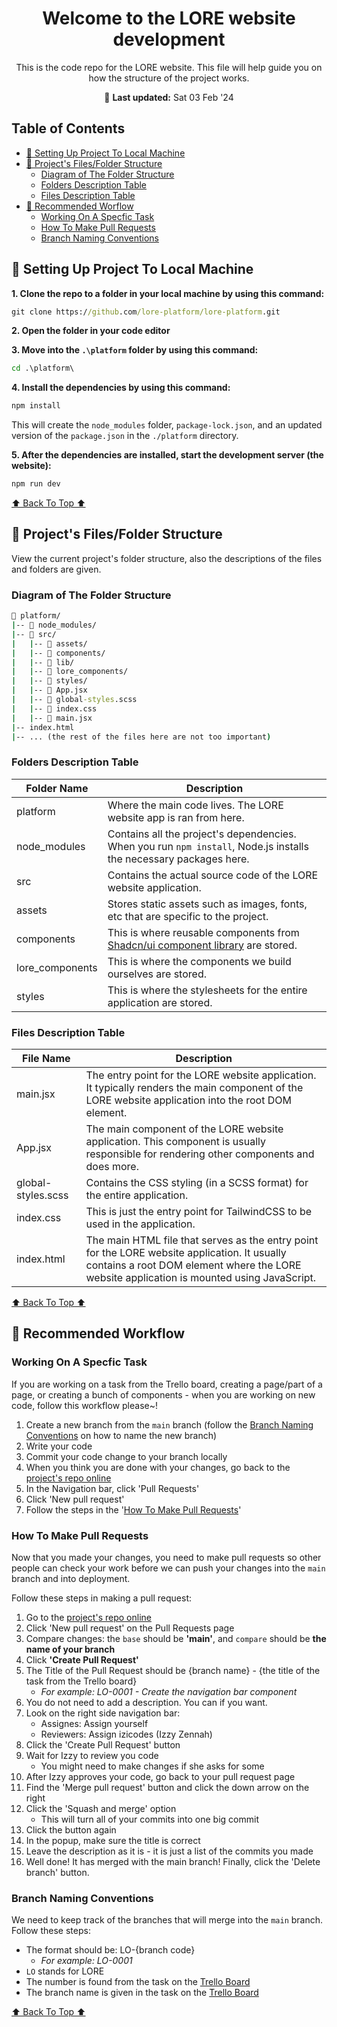 <h1 align="center" id="h1"> Welcome to the LORE website development </h1>

<p align="center">This is the code repo for the LORE website. This file will help guide you on how the structure of the project works.</p>

<p align="center">📆 <b>Last updated:</b> Sat 03 Feb '24</p>

## Table of Contents

- [🍇 Setting Up Project To Local Machine](#🍇-setting-up-project-to-local-machine)
- [🍋 Project's Files/Folder Structure](#🍋-projects-filesfolder-structure)
  - [Diagram of The Folder Structure](#diagram-of-the-folder-structure)
  - [Folders Description Table](#folders-description-table)
  - [Files Description Table](#files-description-table)
- [🧁 Recommended Worflow](#🧁-recommended-worflow)
  - [Working On A Specfic Task](#working-on-a-specfic-task)
  - [How To Make Pull Requests](#how-to-make-pull-requests)
  - [Branch Naming Conventions](#branch-naming-conventions)

## 🍇 Setting Up Project To Local Machine

**1. Clone the repo to a folder in your local machine by using this command:**

```cmd
git clone https://github.com/lore-platform/lore-platform.git
```

**2. Open the folder in your code editor**

**3. Move into the `.\platform` folder by using this command:**

```cmd
cd .\platform\
```

**4. Install the dependencies by using this command:**

```cmd
npm install
```

This will create the `node_modules` folder, `package-lock.json`, and an updated version of the `package.json` in the `./platform` directory.

**5. After the dependencies are installed, start the development server (the website):**

```cmd
npm run dev
```

[⬆️ Back To Top ⬆️](#table-of-contents)

## 🍋 Project's Files/Folder Structure

View the current project's folder structure, also the descriptions of the files and folders are given.

### Diagram of The Folder Structure

```cmd
📂 platform/
|-- 📂 node_modules/
|-- 📂 src/
|   |-- 📂 assets/
|   |-- 📂 components/
|   |-- 📂 lib/
|   |-- 📂 lore_components/
|   |-- 📂 styles/
|   |-- 📄 App.jsx
|   |-- 📄 global-styles.scss
|   |-- 📄 index.css
|   |-- 📄 main.jsx
|-- index.html
|-- ... (the rest of the files here are not too important)
```

### Folders Description Table

| Folder Name     | Description                                                                                                                               |
| --------------- | ----------------------------------------------------------------------------------------------------------------------------------------- |
| platform        | Where the main code lives. The LORE website app is ran from here.                                                                         |
| node_modules    | Contains all the project's dependencies. When you run `npm install`, Node.js installs the necessary packages here. |
| src             | Contains the actual source code of the LORE website application.                                                                          |
| assets          | Stores static assets such as images, fonts, etc that are specific to the project.                                                         |
| components      | This is where reusable components from [Shadcn/ui component library](https://ui.shadcn.com/) are stored.                                  |
| lore_components | This is where the components we build ourselves are stored.                                                                               |
| styles          | This is where the stylesheets for the entire application are stored.                                                                      |

### Files Description Table

| File Name          | Description                                                                                                                                                                                |
| ------------------ | ------------------------------------------------------------------------------------------------------------------------------------------------------------------------------------------ |
| main.jsx           | The entry point for the LORE website application. It typically renders the main component of the LORE website application into the root DOM element. |
| App.jsx            | The main component of the LORE website application. This component is usually responsible for rendering other components and does more. |
| global-styles.scss | Contains the CSS styling (in a SCSS format) for the entire application. |
| index.css          | This is just the entry point for TailwindCSS to be used in the application. |
| index.html         | The main HTML file that serves as the entry point for the LORE website application. It usually contains a root DOM element where the LORE website application is mounted using JavaScript. |

[⬆️ Back To Top ⬆️](#table-of-contents)

## 🧁 Recommended Workflow

### Working On A Specfic Task

If you are working on a task from the Trello board, creating a page/part of a page, or creating a bunch of components - when you are working on new code, follow this workflow please~!

1. Create a new branch from the `main` branch (follow the [Branch Naming Conventions](#branch-naming-conventions) on how to name the new branch)
2. Write your code
3. Commit your code change to your branch locally
4. When you think you are done with your changes, go back to the [project's repo online](https://github.com/lore-platform/lore-platform/tree/main)
5. In the Navigation bar, click 'Pull Requests'
6. Click 'New pull request'
7. Follow the steps in the '[How To Make Pull Requests](#how-to-make-pull-requests)'

### How To Make Pull Requests

Now that you made your changes, you need to make pull requests so other people can check your work before we can push your changes into the `main` branch and into deployment.

Follow these steps in making a pull request:

1. Go to the [project's repo online](https://github.com/lore-platform/lore-platform/tree/main)
2. Click 'New pull request' on the Pull Requests page
3. Compare changes: the `base` should be **'main'**, and `compare` should be **the name of your branch**
4. Click **'Create Pull Request'**
5. The Title of the Pull Request should be {branch name} - {the title of the task from the Trello board}
   - _For example: LO-0001 - Create the navigation bar component_
6. You do not need to add a description. You can if you want.
7. Look on the right side navigation bar:
   - Assignes: Assign yourself
   - Reviewers: Assign izicodes (Izzy Zennah)
8. Click the 'Create Pull Request' button
9. Wait for Izzy to review you code
   - You might need to make changes if she asks for some
10. After Izzy approves your code, go back to your pull request page
11. Find the 'Merge pull request' button and click the down arrow on the right
12. Click the 'Squash and merge' option
    - This will turn all of your commits into one big commit
13. Click the button again
14. In the popup, make sure the title is correct
15. Leave the description as it is - it is just a list of the commits you made
16. Well done! It has merged with the main branch! Finally, click the 'Delete branch' button.

### Branch Naming Conventions

We need to keep track of the branches that will merge into the `main` branch. Follow these steps:

- The format should be: LO-{branch code}
  - _For example: LO-0001_
- `LO` stands for LORE
- The number is found from the task on the [Trello Board](https://trello.com/b/H5r3AFI2/main-development-%D0%BE%D1%81%D0%BD%D0%BE%D0%B2%D0%BD%D0%BE%D0%B5-p%D0%B0%D0%B7%D0%B2%D0%B8%D1%82%D0%B8%D0%B5)
- The branch name is given in the task on the [Trello Board](https://trello.com/b/H5r3AFI2/main-development-%D0%BE%D1%81%D0%BD%D0%BE%D0%B2%D0%BD%D0%BE%D0%B5-p%D0%B0%D0%B7%D0%B2%D0%B8%D1%82%D0%B8%D0%B5)

[⬆️ Back To Top ⬆️](#table-of-contents)
